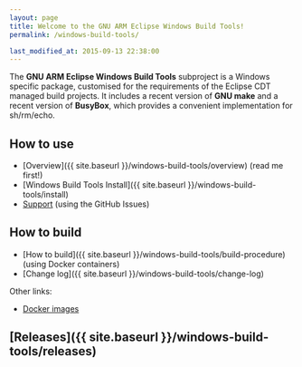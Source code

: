 ```yaml
---
layout: page
title: Welcome to the GNU ARM Eclipse Windows Build Tools!
permalink: /windows-build-tools/

last_modified_at: 2015-09-13 22:38:00
---
```


The **GNU ARM Eclipse Windows Build Tools** subproject is a Windows specific package, customised for the requirements of the Eclipse CDT managed build projects. It includes a recent version of **GNU make** and a recent version of **BusyBox**, which provides a convenient implementation for sh/rm/echo.

## How to use

* [Overview]({{ site.baseurl }}/windows-build-tools/overview)  (read me first!)
* [Windows Build Tools Install]({{ site.baseurl }}/windows-build-tools/install)
* [Support](https://github.com/gnuarmeclipse/windows-build-tools/issues/1)  (using the GitHub Issues)

## How to build

* [How to build]({{ site.baseurl }}/windows-build-tools/build-procedure) (using Docker containers)
* [Change log]({{ site.baseurl }}/windows-build-tools/change-log)

Other links:

* [Docker images](https://registry.hub.docker.com/u/ilegeul/)

## [Releases]({{ site.baseurl }}/windows-build-tools/releases)
